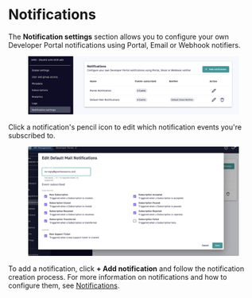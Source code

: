 # Notifications

The **Notification settings** section allows you to configure your own Developer Portal notifications using Portal, Email or Webhook notifiers.

<figure><img src="../../.gitbook/assets/1 not 1.png" alt=""><figcaption></figcaption></figure>

Click a notification's pencil icon to edit which notification events you're subscribed to.

<figure><img src="../../.gitbook/assets/1 not 2.png" alt=""><figcaption></figcaption></figure>

To add a notification, click **+ Add notification** and follow the notification creation process. For more information on notifications and how to configure them, see [Notifications](../../gravitee-gateway/notifications.md).
